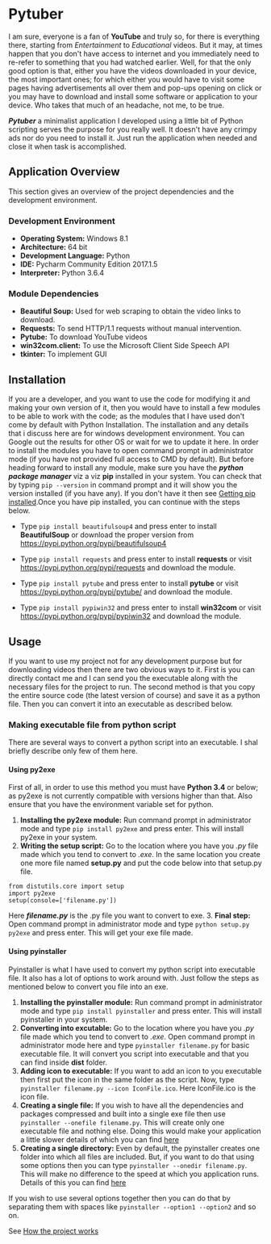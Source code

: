 # Pytuber
I am sure, everyone is a fan of **YouTube** and truly so, for there is everything there, starting from *Entertainment* to *Educational* videos. But it may, at times happen that you don't have access to internet and you immediately need to re-refer to something that you had watched earlier. Well, for that the only good option is that, either you have the videos downloaded in your device, the most important ones; for which either you would have to visit some pages having advertisements all over them and pop-ups opening on click or you may have to download and install some software or application to your device. Who takes that much of an headache, not me, to be true.

_**Pytuber**_ a minimalist application I developed using a little bit of Python scripting serves the purpose for you really well. It doesn't have any crimpy ads nor do you need to install it. Just run the application when needed and close it when task is accomplished.

## Application Overview
This section gives an overview of the project dependencies and the development environment.
### Development Environment
* __Operating System:__ Windows 8.1
* __Architecture:__ 64 bit
* __Development Language:__ Python
* __IDE:__ Pycharm Community Edition 2017.1.5
* __Interpreter:__ Python 3.6.4

### Module Dependencies
* __Beautiful Soup:__ Used for web scraping to obtain the video links to download.
* __Requests:__ To send HTTP/1.1 requests without manual intervention.
* __Pytube:__ To download YouTube videos
* __win32com.client:__ To use the Microsoft Client Side Speech API
* __tkinter:__ To implement GUI

## Installation
If you are a developer, and you want to use the code for modifying it and making your own version of it, then you would have to install a few modules to be able to work with the code; as the modules that I have used don't come by default with Python Installation. The installation and any details that i discuss here are for windows development environment. You can Google out the results for other OS or wait for we to update it here.
In order to install the modules you have to open command prompt in administrator mode (if you have not provided full access to CMD by default). But before heading forward to install any module, make sure you have the *__python package manager__* viz a viz **pip** installed in your system. You can check that by typing ```pip --version``` in command prompt and it will show you the version installed (if you have any). If you don't have it then see [Getting pip installed](https://pip.pypa.io/en/stable/installing/).Once you have pip installed, you can continue with the steps below.

* Type ```pip install beautifulsoup4``` and press enter to install **BeautifulSoup** or download the proper version from https://pypi.python.org/pypi/beautifulsoup4 

* Type ```pip install requests``` and press enter to install **requests** or visit https://pypi.python.org/pypi/requests and download the module.

* Type ```pip install pytube``` and press enter to install **pytube** or visit https://pypi.python.org/pypi/pytube/ and download the module.

* Type ```pip install pypiwin32``` and press enter to install **win32com** or visit https://pypi.python.org/pypi/pypiwin32 and download the module.

## Usage
If you want to use my project not for any development purpose but for downloading videos then there are two obvious ways to it. First is you can directly contact me and I can send you the executable along with the necessary files for the project to run. The second method is that you copy the entire source code (the latest version of course) and save it as a python file. Then you can convert it into an executable as described below.

### Making executable file from python script
There are several ways to convert a python script into an executable. I shal briefly describe only few of them here.
#### Using py2exe
First of all, in order to use this method you must have **Python 3.4** or below; as py2exe is not currently compatible with versions higher than that. Also ensure that you have the environment variable set for python.
1. __Installing the py2exe module:__ Run command prompt in administrator mode and type ```pip install py2exe``` and press enter. This will install py2exe in your system.
2. __Writing the setup script:__ Go to the location where you have you *.py* file made which you tend to convert to *.exe*.  In the same location you create one more file named **setup.py** and put the code below into that setup.py file.
```
from distutils.core import setup
import py2exe
setup(console=['filename.py'])
```
Here **_filename.py_** is the .py file you want to convert to exe.
3. __Final step:__ Open command prompt in administrator mode and type ```python setup.py py2exe``` and press enter. This will get your exe file made.

#### Using pyinstaller
Pyinstaller is what I have used to convert my python script into executable file. It also has a lot of options to work around with. Just follow the steps as mentioned below to convert you file into an exe.
1. __Installing the pyinstaller module:__ Run command prompt in administrator mode and type ```pip install pyinstaller``` and press enter. This will install pyinstaller in your system.
2. __Converting into excutable:__ Go to the location where you have you *.py* file made which you tend to convert to *.exe*.  Open command prompt in administrator mode here and type ```pyinstaller filename.py``` for basic executable file. It will convert you script into executable and that you can find inside **dist** folder.
3. __Adding icon to executable:__ If you want to add an icon to you executable then first put the icon in the same folder as the script. Now, type ```pyinstaller filename.py --icon IconFile.ico```. Here IconFile.ico is the icon file.
4. __Creating a single file:__ If you wish to have all the dependencies and packages compressed and built into a single exe file then use ```pyinstaller --onefile filename.py```. This will create only one executable file and nothing else. Doing this would make your application a little slower details of which you can find [here](https://pythonhosted.org/PyInstaller/operating-mode.html#how-the-one-file-program-works)
5. __Creating a single directory:__ Even by default, the pyinstaller creates one folder into which all files are included. But, if you want to do that using some options then you can type ```pyinstaller --onedir filename.py```. This will make no difference to the speed at which you application runs. Details of this you can find [here](https://pythonhosted.org/PyInstaller/operating-mode.html#bundling-to-one-folder)
 
 If you wish to use several options together then you can do that by separating them with spaces like ```pyinstaller --option1 --option2``` and so on.

See [How the project works](https://github.com/Shubh96/Pytuber/blob/master/Working.md)
